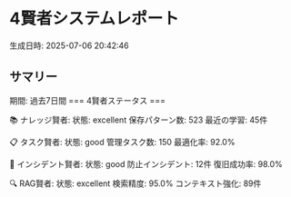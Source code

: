 # 4賢者システムレポート

生成日時: 2025-07-06 20:42:46

## サマリー

期間: 過去7日間
=== 4賢者ステータス ===

📚 ナレッジ賢者:
  状態: excellent
  保存パターン数: 523
  最近の学習: 45件

📋 タスク賢者:
  状態: good
  管理タスク数: 150
  最適化率: 92.0%

🚨 インシデント賢者:
  状態: good
  防止インシデント: 12件
  復旧成功率: 98.0%

🔍 RAG賢者:
  状態: excellent
  検索精度: 95.0%
  コンテキスト強化: 89件